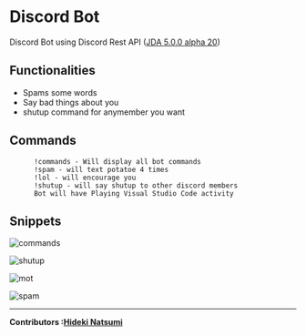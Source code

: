 # Discord Bot 
Discord Bot using Discord Rest API (<a href="https://github.com/DV8FromTheWorld/JDA">JDA 5.0.0 alpha 20<a>)



Functionalities
-
<ul>
<li>Spams some words</li>
<li>Say bad things about you</li>
<li>shutup command for anymember you want</li>
</ul>

  Commands
  -
     
          !commands - Will display all bot commands 
          !spam - will text potatoe 4 times
          !lol - will encourage you
          !shutup - will say shutup to other discord members
          Bot will have Playing Visual Studio Code activity
          
   
   Snippets
   -
   ![commands](https://user-images.githubusercontent.com/96385473/192399739-166bb22e-a839-4325-98ca-60b657ccad36.png)
  
![shutup](https://user-images.githubusercontent.com/96385473/192399823-a27a37e7-aad6-485e-9798-7a9d4bcacd19.png)
  
![mot](https://user-images.githubusercontent.com/96385473/192399825-d10b4051-24af-42f8-84ef-4b20b48e654d.png)
  
![spam](https://user-images.githubusercontent.com/96385473/192399829-85f17667-a312-4ffc-bc0d-858cedfb1ab6.png)

---
<strong>Contributors :[Hideki Natsumi](https://github.com/HidekiNatsumi) 
